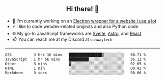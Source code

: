 <h2 align="center">Hi there! 👋</h2>

- 🔭 I'm currently working on an [Electron wrapper for a website I use a lot](https://github.com/ConwayTech-Dev/MyPolyPlus)
- ⚡ I like to code webdev-related projects and also Python code
- 🌐 My go-to JavaScript frameworks are [Svelte](https://svelte.dev/), [Astro](https://astro.build/), and [React](https://react.dev/)
- 📫 You can reach me at my Discord at <code>conwaytech</code>

***

<!--START_SECTION:waka-->

```txt
CSS          3 hrs 16 mins   ███████████████▒░░░░░░░░░   60.71 %
JavaScript   1 hr 56 mins    █████████░░░░░░░░░░░░░░░░   36.12 %
Other        8 mins          ▓░░░░░░░░░░░░░░░░░░░░░░░░   02.65 %
HTML         1 min           ░░░░░░░░░░░░░░░░░░░░░░░░░   00.42 %
Markdown     0 secs          ░░░░░░░░░░░░░░░░░░░░░░░░░   00.06 %
```

<!--END_SECTION:waka-->
